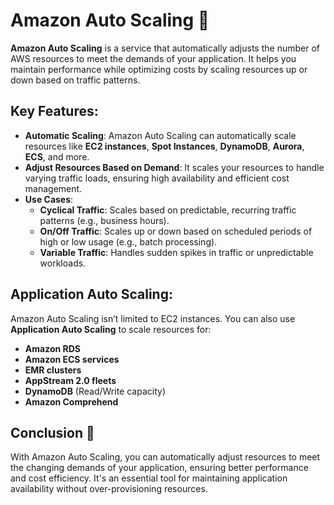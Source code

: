 # **Amazon Auto Scaling 🚀**

**Amazon Auto Scaling** is a service that automatically adjusts the number of AWS resources to meet the demands of your application. It helps you maintain performance while optimizing costs by scaling resources up or down based on traffic patterns.

## **Key Features:**

- **Automatic Scaling**: Amazon Auto Scaling can automatically scale resources like **EC2 instances**, **Spot Instances**, **DynamoDB**, **Aurora**, **ECS**, and more.
- **Adjust Resources Based on Demand**: It scales your resources to handle varying traffic loads, ensuring high availability and efficient cost management.
- **Use Cases**:
  - **Cyclical Traffic**: Scales based on predictable, recurring traffic patterns (e.g., business hours).
  - **On/Off Traffic**: Scales up or down based on scheduled periods of high or low usage (e.g., batch processing).
  - **Variable Traffic**: Handles sudden spikes in traffic or unpredictable workloads.

## **Application Auto Scaling**:

Amazon Auto Scaling isn’t limited to EC2 instances. You can also use **Application Auto Scaling** to scale resources for:

- **Amazon RDS**
- **Amazon ECS services**
- **EMR clusters**
- **AppStream 2.0 fleets**
- **DynamoDB** (Read/Write capacity)
- **Amazon Comprehend**

## **Conclusion 🎯**

With Amazon Auto Scaling, you can automatically adjust resources to meet the changing demands of your application, ensuring better performance and cost efficiency. It's an essential tool for maintaining application availability without over-provisioning resources.
